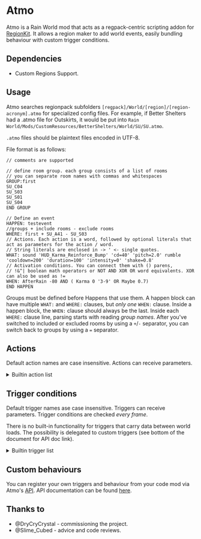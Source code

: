 # Atmo
 
Atmo is a Rain World mod that acts as a regpack-centric scripting addon for [RegionKit](https://github.com/DryCryCrystal/Region-Kit). It allows a region maker to add world events, easily bundling behaviour with custom trigger conditions.

## Dependencies

- Custom Regions Support.

## Usage

Atmo searches regionpack subfolders `[regpack]/World/[region]/[region-acronym].atmo` for specialized config files. For example, if Better Shelters had a .atmo file for Outskirts, it would be put into `Rain World/Mods/CustomResources/BetterShelters/World/SU/SU.atmo`.

`.atmo` files should be plaintext files encoded in UTF-8.

File format is as follows:

```
// comments are supported

// define room group. each group consists of a list of rooms
// you can separate room names with commas and whitespaces
GROUP:first
SU_C04
SU_S03
SU_S01
SU_S04
END GROUP

// Define an event
HAPPEN: testevent
//groups + include rooms - exclude rooms
WHERE: first + SU_A41 - SU_S03
// Actions. Each action is a word, followed by optional literals that act as parameters for the action / word.
// String literals are enclosed in -> ' <- single quotes.
WHAT: sound 'HUD_Karma_Reinforce_Bump' 'cd=40' 'pitch=2.0' rumble 'cooldown=200' 'duration=100' 'intensity=0' 'shake=0.8'
// Activation conditions. You can connect them with () parens,
// !&^| boolean math operators or NOT AND XOR OR word equivalents. XOR can also be used as !=
WHEN: AfterRain -80 AND ( Karma 0 '3-9' OR Maybe 0.7)
END HAPPEN
```

Groups must be defined before Happens that use them.
A happen block can have multiple `WHAT:` and `WHERE:` clauses, but *only one* `WHEN:` clause.
Inside a happen block, the `WHEN:` clause should always be the last.
Inside each `WHERE:` clause line, parsing starts with reading *group names*. After you've switched to included or excluded rooms by using a `+`/`-` separator, you can switch back to groups by using a `=` separator.

## Actions

Default action names are case insensitive. Actions can receive parameters. 

<details><summary>Builtin action list</summary>
<p>

- `playergrav`/`playergravity`: applies a custom gravity multiplier to players in the room.
  - First parameter sets the multiplier (default 0.5).
  - Example: `playergrav 0.3`.
- `sound`/`playsound`: Plays a specified sound with a set interval.
  - parameter 1 (required): sound ID.
  - subsequent parameters are received in form of `paramname=value`. they are as follows:
    - `cd`/`cooldown`: delay (frames) between each sound cue. set to negative to make it only play once.
    - `vol`/`volume`: volume of the sound. default 1.0.
    - `pitch`: sound pitch. default 1.0.
  - Example: `sound 'HUD_Karma_Reinforce_Bump' 'cd=40' 'pitch=2.0'`
- `rumble`/`screenshake`: shakes the screen.
  - parameters are received in form of `paramname=value`. they are as follows:
    - `cd`/`cooldown`: time between shakes (frames). Set to negative to make it not reset.
    - `duration`: duration of a shake. Set to negative to make it shake forever after being triggered.
    - `shake`: shake intensity. default 0.5
  - Example: `rumble 'cooldown=200' 'duration=100' 'intensity=0' 'shake=0.8'`

</p>
</details>
    
## Trigger conditions

Default trigger names ase case insensitive. Triggers can receive parameters. Trigger conditions are checked *every frame*.

There is no built-in functionality for triggers that carry data between world loads. The possibility is delegated to custom triggers (see bottom of the document for API doc link).

<details><summary>Builtin trigger list</summary>
<p>

- `always`: Always active. No arguments.
- `untilrain`/`beforerain`: Active until rain starts.
  - Optional parameter sets an additional delay (in frames), which can be negative.
- `afterrain`: Active after rain.
  - Optional parameter sets an additional delay (in frames), which can be negative.
- `everyx`/`every`: Active for *one* frame every X frames. Default delay is 40 (one second);
  - optional parameter sets a custom delay.
- `maybe`/`chance`: Every cycle, this trigger is either active or inactive.
  - First parameter sets the chance (it should be between 0 and 1, default value 0.5).
- `flicker`: this trigger turns on and off periodically. receives up to 5 parameters:
  - minimum Active time (frames)
  - maximum Active time (frames)
  - minimum Inactive time (frames)
  - maximum Inactive time (frames)
  - start enabled (`1`, `true` or `yes` to enable)
- `karma`: active when a karma requirement is met.
  - receives any number of integer parameters (`karma 1 5 9`) for individual levels, can also receive ranges in string parameters (`karma '1-3'`)
- `visited`/`playervisited`: each cycle, activates *after* the player visits one of the rooms provided as parameters and stays on.
  - string parameters contain room names.

</p>
</details>

## Custom behaviours

You can register your own triggers and behaviour from your code mod via Atmo's [API](src/API.cs). API documentation can be found [here](API.md).

## Thanks to
- @DryCryCrystal - commissioning the project.
- @Slime_Cubed - advice and code reviews.
